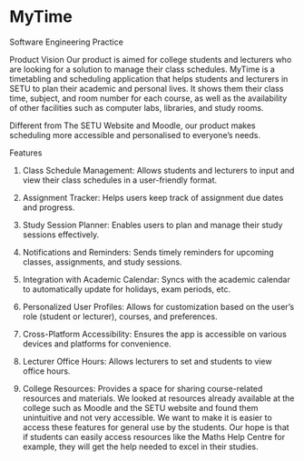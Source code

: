 # MyTime
Software Engineering Practice

Product Vision
Our product is aimed for college students and lecturers who are looking for a solution to manage their class schedules.
MyTime is a timetabling and scheduling application that helps students and lecturers in SETU to plan their academic and personal lives. It shows them their class time, subject, and room number for each course, as well as the availability of other facilities such as computer labs, libraries, and study rooms.

Different from The SETU Website and Moodle, our product makes scheduling more accessible and personalised to everyone’s needs.

Features

1.	Class Schedule Management: Allows students and lecturers to input and view their class schedules in a user-friendly format.

2.	Assignment Tracker: Helps users keep track of assignment due dates and progress.

3.	Study Session Planner: Enables users to plan and manage their study sessions effectively.

4.	Notifications and Reminders: Sends timely reminders for upcoming classes, assignments, and study sessions.

5.	Integration with Academic Calendar: Syncs with the academic calendar to automatically update for holidays, exam periods, etc.

6.	Personalized User Profiles: Allows for customization based on the user’s role (student or lecturer), courses, and preferences.

7.	Cross-Platform Accessibility: Ensures the app is accessible on various devices and platforms for convenience.

8.	Lecturer Office Hours: Allows lecturers to set and students to view office hours.

9.	College Resources: Provides a space for sharing course-related resources and materials.
We looked at resources already available at the college such as Moodle and the SETU website and found them unintuitive and not very accessible. We want to make it is easier to access these features for general use by the students. Our hope is that if students can easily access resources like the Maths Help Centre for example, they will get the help needed to excel in their studies.
